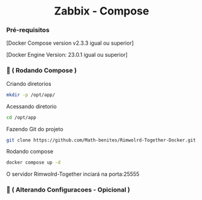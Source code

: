 <h1 align="center">Zabbix - Compose </h1>

### Pré-requisitos

[Docker Compose version v2.3.3 igual ou superior]

[Docker Engine Version: 23.0.1 igual ou superior]



### 🎲 ( Rodando Compose )

Criando diretorios
```bash
mkdir -p /opt/app/
```

Acessando diretorio
```bash
cd /opt/app
```

 Fazendo Git do projeto
```bash
git clone https://github.com/Math-benites/Rimwolrd-Together-Docker.git . 
```

Rodando compose
```bash
docker compose up -d
```

O servidor Rimwolrd-Together inciará na porta:25555

### 🔧 ( Alterando Configuracoes - Opicional )
